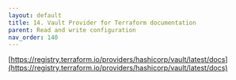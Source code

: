 ```yaml
---
layout: default
title: 14. Vault Provider for Terraform documentation
parent: Read and write configuration
nav_order: 140
---
```


[https://registry.terraform.io/providers/hashicorp/vault/latest/docs](https://registry.terraform.io/providers/hashicorp/vault/latest/docs)